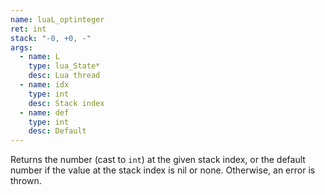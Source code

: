 ```yaml
---
name: luaL_optinteger
ret: int
stack: "-0, +0, -"
args:
  - name: L
    type: lua_State*
    desc: Lua thread
  - name: idx
    type: int
    desc: Stack index
  - name: def
    type: int
    desc: Default
---
```


Returns the number (cast to `int`) at the given stack index, or the default number if the value at the stack index is nil or none. Otherwise, an error is thrown.
